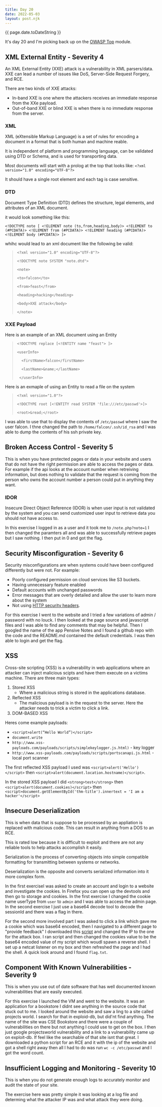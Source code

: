 ```yaml
---
title: Day 20
date: 2022-05-03
layout: post.njk
---
```


{{ page.date.toDateString }}

It's day 20 and I'm picking back up on the [OWASP Top](https://tryhackme.com/room/owasptop10) module.

## XML External Entity - Severity 4
An XML External Entity (XXE) attack is a vulnerability in XML parsers/data. XXE can lead a number of issues like DoS, Server-Side Request Forgery, and RCE.

There are two kinds of XXE attacks:
- In-band XXE is one where the attackers receives an immediate response from the XXe payload.
- Out-of-band XXE or blind XXE is when there is no immediate response from the server.

### XML
XML (eXtensible Markup Language) is a set of rules for encoding a document in a format that is both human and machine reable.

It is independent of platform and programming language, can be validated using DTD or Schema, and is used for transporting data.

Most documents will start with a prolog at the top that looks like:
`<?xml version="1.0" encoding="UTF-8"?>`

It should have a single root element and each tag is case sensitive.

### DTD
Document Type Definition (DTD) defines the structure, legal elements, and attributes of an XML document. 

it would look something like this:

`<!DOCTYPE note [ <!ELEMENT note (to,from,heading,body)> <!ELEMENT to (#PCDATA)> <!ELEMENT from (#PCDATA)> <!ELEMENT heading (#PCDATA)> <!ELEMENT body (#PCDATA)> ]>`

whihc would lead to an xml document like the following be valid:
>`<?xml version="1.0" encoding="UTF-8"?>`
>
>`<!DOCTYPE note SYSTEM "note.dtd">`
>
>`<note>`
>
>    `<to>falcon</to>`
>
>    `<from>feast</from>`
>
>    `<heading>hacking</heading>`
>
>    `<body>XXE attack</body>`
>
>`</note>`


### XXE Payload
Here is an example of an XML document using an Entity
> `<!DOCTYPE replace [<!ENTITY name "feast"> ]>`
>
>
> `<userInfo>`
>
>`  <firstName>falcon</firstName>`
>
>`  <lastName>&name;</lastName>`
>
>` </userInfo>`

Here is an exmaple of using an Entity to read a file on the system
>`<?xml version="1.0"?>`
>
>`<!DOCTYPE root [<!ENTITY read SYSTEM 'file:///etc/passwd'>]>`
>
>`<root>&read;</root>`


I was able to use that to display the contents of `/etc/passwd` where I saw the user falcon. I thne changed the path to `/home/falcon/.ssh/id_rsa` and I was able to dump the contents of his ssh private key.

## Broken Access Control - Severity 5
This is when you have protected pages or data in your website and users that do not have the right permission are able to access the pages or data. For example if the api looks at the account number when retreiving information, but does nothing to validate that the request is coming from the person who owns the account number a person could put in anything they want.

### IDOR
Insecure Direct Object Reference (IDOR) is when user input is not validated by the system and you can send customized user input to retrieve data you should not have access to.

In this exercise I logged in as a user and it took me to `/note.php?note=1` I then changed the paramters all and was able to successfully retrieve pages but I saw nothing. I then put in 0 and got the flag.

## Security Misconfiguration - Severity 6
Security misconfigurations are when systems could have been configured differently but were not.
For example:
- Poorly configured permission on cloud services like S3 buckets.
- Having unnecessary feature enabled
- Default accounts with unchanged passwords
- Error messages that are overly detailed and allow the user to learn more about the system
- Not using [HTTP security headers](https://owasp.org/www-project-secure-headers/).

For this exercise I went to the website and I tried a few variations of admin / password with no louck. I then looked at the page source and javascript files and I was able to find any comments that may be helpful. Then I googled the name of the app Pensive Notes and I found a github repo with the code and the README.md contained the default credentials. I was then able to login and get the flag.

## XSS
Cross-site scripting (XSS) is a vulnerability in web applications where an attacker can inject malicious scipts and have them execute on a victims machine.
There are three main types:
1. Stored XSS
    - Where a malicious string is stored in the applications database.
2. Reflected XSS
    - The malicious payload is in the request to the server. Here the attacker needs to trick a victim to click a link.
3. DOM-BASED XSS

Heres come example payloads:
- `<script>alert(“Hello World”)</script>`
- `document.write`
- `http://www.xss-payloads.com/payloads/scripts/simplekeylogger.js.html)` - key logger
- `http://www.xss-payloads.com/payloads/scripts/portscanapi.js.html` - local port scanner

The first reflected XSS payload I used was `<script>alert('Hello')</script>` then `<script>alert(document.location.hostname)</script>`.

In the stored XSS payload I did `<strong>test</strong>` then `<script>alert(document.cookies)</script>` then `<script>document.getElementById('thm-title').innertext = 'I am a hacker'</script>`

## Insecure Deserialization
This is when data that is suppose to be processed by an appliation is replaced with malicious code. This can result in anything from a DOS to an RCE.

This is rated low because it is difficult to exploit and there are not any reliable tools to help attacks accomplish it easily.

Serialization is the process of converting objects into simple compatible formatting for transmitting between systems or networks.

Deserialization is the opposite and converts serialized information into it more complex form.

In the first exerciseI was asked to create an account and login to a website and investigate the cookies.
In Firefox you can open up the devtools and then go to storage and cookies.
In the first exercise I changed the cookie name userType from `user` to `admin` and I was able to access the admin page.
In the second exercise I just use a base64 decode tool to decode the sessionId and there was a flag in there.

For the second more involved part I was asked to click a link which gave me a cookie which was base64 encoded, then I navigated to a different page to "provide feedback" I downloaded this [script](https://assets.tryhackme.com/additional/cmn-owasptopten/pickleme.py) and changed the IP to the one for the attack box. I ran script and then changed the cookies value to be the base64 encoded value of my script which woudl spawn a reverse shell. I set up a netcat listener on my box and then refreshed the page and I had the shell. A quick look around and I found `flag.txt`.

## Component With Known Vulnerabilities - Severity 9
This is when you use out of date software that has well documented known vulnerabilities that are easily executed.

For this exercise I launched the VM and went to the website. It was an application for a bookstore I didnt see anything in the source code that stuck out to me. I looked around the website and saw a ling to a site called projects world. I search for that in exploid-db, but did'nt find anything. The name of the site was CSE Bookstore and there were a couple of vulnerabilities on there but not anything I could use to get on the box. I then just google projectsworld vulnerability and a link to a vulnerability came up on exploit-db. If feel like the searchable of that site isnt that great. I downloaded a python script for an RCE and it with the ip of the website and got a shell right away then all I had to do was run `wc -c /etc/passwd` and I got the word count.

## Insufficient Logging and Monitoring - Severity 10
This is when you do not generate enough logs to accurately monitor and audit the state of your site.

The exercise here was pretty simple it was looking at a log file and determing what the attacker IP was and what attack they were doing.








